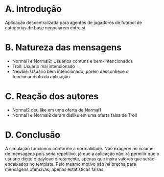 # A. Introdução
Aplicação descentralizada para agentes de jogadores de futebol de categorias de base negociarem entre si.

# B. Natureza das mensagens
- Normal1 e Normal2: Usuários comuns e bem-intencionados
- Troll: Usuário mal intencionado
- Newbie: Usuário bem intencionado, porém desconhece o funcionamento da aplicação

# C. Reação dos autores
- Normal2 deu like em uma oferta de Normal1
- Normal1 e Normal2 deram dislike em uma oferta falsa de Troll

# D. Conclusão
A simulação funcionou conforme a normalidade. Não exagerei no volume de mensagens pois seria repetitivo, já que a aplicação não irá permitir que o usuário digite o payload diretamente, apenas que insira valores que serão encaixados no template. Pelo mesmo motivo não há brecha para mensagens ofensivas, apenas estatísticas falsas.


